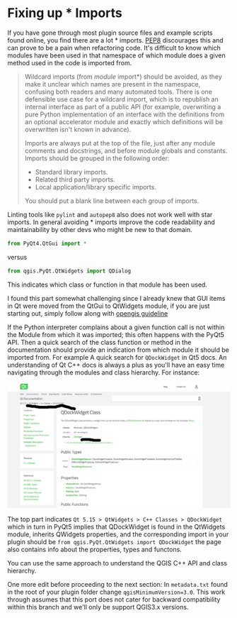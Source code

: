 # Fixing up * Imports

If you have gone through most plugin source files and example scripts found online, you find there are a lot * imports. [PEP8](https://www.python.org/dev/peps/pep-0008/#imports) discourages this and can prove to be a pain when refactoring code. It's difficult to know which modules have been used in that namespace of which module does a given method used in the code is imported from.

> Wildcard imports  (from *module* import*) should be avoided, as they make it unclear which names are present in the namespace, confusing both readers and many automated tools. There is one defensible use case for a wildcard import, which is to republish an internal interface as part of a public API   (for example, overwriting a pure Python implementation of an interface with the definitions from an optional accelerator module and exactly which definitions will be overwritten isn't known in advance).
>
> Imports are always put at the top of the file, just after any module comments and docstrings, and before module globals and constants.
> Imports should be grouped in the following order:
>
> - Standard library imports.
> - Related third party imports.
> - Local application/library specific imports.
>
> You should put a blank line between each group of imports.

Linting tools like ```pylint``` and ```autopep8``` also does not work well with star imports.
In general avoiding * imports improve the code readability and maintainability by other devs who might be new to that domain.

```python
from PyQt4.QtGui import *
```

versus

```python
from qgis.PyQt.QtWidgets import QDialog
```

This indicates which class or function in that module has been used.

I found this part somewhat challenging since I already knew that GUI items in Qt were moved from the QtGui to QtWidgets module, if you are just starting out, simply follow along with [opengis guideline](https://www.opengis.ch/2018/04/13/porting-qgis-plugins-to-api-v3-strategy-and-tools/)

If the Python interpreter complains about a given function call is not within the Module from which it was imported; this often happens with the PyQt5 API. Then a quick search of the class function or method in the documentation should provide an indication from which module it should be imported from. For example A quick search for ``QDockWidget`` in Qt5 docs. An understanding of Qt C++ docs is always a plus as you'll have an easy time navigating through the modules and class hierarchy. For instance:

![QDockWidget](assets/qtDoc.png)

The top part indicates  ``Qt 5.15 > QtWidgets > C++ Classes > QDockWidget`` which in turn in PyQt5 implies that QDockWidget is found in the QtWidgets module, inherits QWidgets properties, and the corresponding import in your plugin should be ```from qgis.PyQt.QtWidgets import QDockWidget``` the page also contains info about the properties, types and functons.

You can use the same approach to understand the QGIS C++ API and class hierarchy.

One more edit before proceeding to the next section: In  ```metadata.txt``` found in the root of your plugin folder change ```qgisMinimumVersion=3.0```. This work through assumes that this port does not cater for backward compatibility within this branch and we'll only be support QGIS3.x versions.
